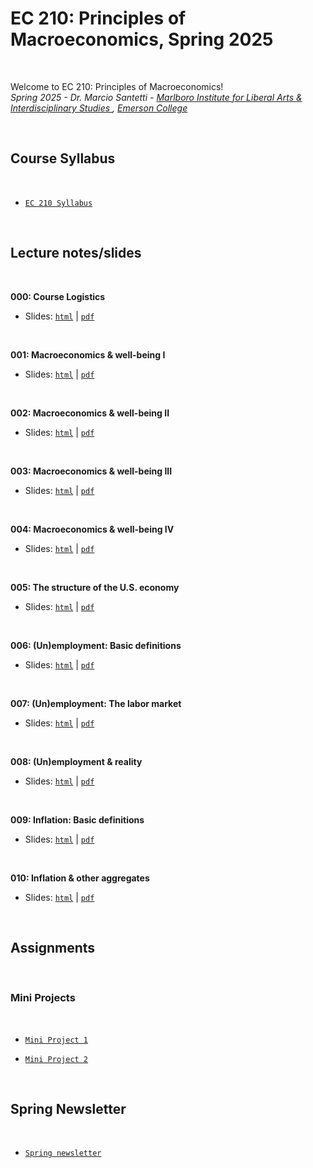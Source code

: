 # EC 210: Principles of Macroeconomics, Spring 2025

<br>

Welcome to EC 210: Principles of Macroeconomics!<br>
*Spring 2025 - Dr. Marcio Santetti - [Marlboro Institute for Liberal Arts & Interdisciplinary Studies ](https://emerson.edu/academics/schools-labs-and-centers/marlboro-institute), [Emerson College](https://www.emerson.edu/)*

<br>

## Course Syllabus

<br>

  - [`EC 210 Syllabus`](https://raw.githack.com/marciosantetti/ec210-sp25/main/syllabus/syllabus-ec210-spring25.pdf)

<br>


## Lecture notes/slides


<br>

**000: Course Logistics**

  - Slides: [`html`](https://raw.githack.com/marciosantetti/ec210-sp25/main/lectures/000-logistics/000-logistics.html) | [`pdf`](https://raw.githack.com/marciosantetti/ec210-sp25/main/lectures/000-logistics/000-logistics.pdf)


<br>

**001: Macroeconomics & well-being I**

  - Slides: [`html`](https://raw.githack.com/marciosantetti/ec210-sp25/refs/heads/main/lectures/001-big-picture/001-big-picture.html) | [`pdf`](https://raw.githack.com/marciosantetti/ec210-sp25/main/lectures/001-big-picture/001-big-picture-1.pdf)

<br>

**002: Macroeconomics & well-being II**

  - Slides: [`html`](https://raw.githack.com/marciosantetti/ec210-sp25/refs/heads/main/lectures/001-big-picture/001-big-picture-2.html) | [`pdf`](https://raw.githack.com/marciosantetti/ec210-sp25/main/lectures/001-big-picture/001-big-picture-2.pdf)

<br>

**003: Macroeconomics & well-being III**

  - Slides: [`html`](https://raw.githack.com/marciosantetti/ec210-sp25/refs/heads/main/lectures/001-big-picture/001-big-picture-3.html) | [`pdf`](https://raw.githack.com/marciosantetti/ec210-sp25/main/lectures/001-big-picture/001-big-picture-3.pdf)

<br>

**004: Macroeconomics & well-being IV**

  - Slides: [`html`](https://raw.githack.com/marciosantetti/ec210-sp25/refs/heads/main/lectures/001-big-picture/001-big-picture-4.html) | [`pdf`](https://raw.githack.com/marciosantetti/ec210-sp25/main/lectures/001-big-picture/001-big-picture-4.pdf)


<br>

**005: The structure of the U.S. economy**

  - Slides: [`html`](https://raw.githack.com/marciosantetti/ec210-sp25/refs/heads/main/lectures/002-us-economy/002-us-economy.html) | [`pdf`](https://raw.githack.com/marciosantetti/ec210-sp25/refs/heads/main/lectures/002-us-economy/002-us-economy.pdf)

<br>

**006: (Un)employment: Basic definitions**

  - Slides: [`html`](https://raw.githack.com/marciosantetti/ec210-sp25/refs/heads/main/lectures/003-unemployment/003-unemp-1.html) | [`pdf`](https://raw.githack.com/marciosantetti/ec210-sp25/refs/heads/main/lectures/003-unemployment/003-unemp-1.pdf)

<br>

**007: (Un)employment: The labor market**

  - Slides: [`html`](https://raw.githack.com/marciosantetti/ec210-sp25/refs/heads/main/lectures/003-unemployment/003-unemp-2.html) | [`pdf`](https://raw.githack.com/marciosantetti/ec210-sp25/refs/heads/main/lectures/003-unemployment/003-unemp-2.pdf)

<br>

**008: (Un)employment & reality**

  - Slides: [`html`](https://raw.githack.com/marciosantetti/ec210-sp25/refs/heads/main/lectures/003-unemployment/003-unemp-3.html) | [`pdf`](https://raw.githack.com/marciosantetti/ec210-sp25/refs/heads/main/lectures/003-unemployment/003-unemp-3.pdf)

<br>

**009: Inflation: Basic definitions**

  - Slides: [`html`](https://raw.githack.com/marciosantetti/ec210-sp25/refs/heads/main/lectures/004-inflation/004-inflation-1.html) | [`pdf`](https://raw.githack.com/marciosantetti/ec210-sp25/refs/heads/main/lectures/004-inflation/004-inflation-1.pdf)

<br>

**010: Inflation & other aggregates**

  - Slides: [`html`](https://raw.githack.com/marciosantetti/ec210-sp25/refs/heads/main/lectures/004-inflation/004-inflation-2.html) | [`pdf`](https://raw.githack.com/marciosantetti/ec210-sp25/refs/heads/main/lectures/004-inflation/004-inflation-2.pdf)

<br>

## Assignments

<br>

### Mini Projects

<br>

  - [`Mini Project 1`](https://raw.githack.com/marciosantetti/ec210-sp25/main/mini-projects/mp1-sp25.pdf)

  
  - [`Mini Project 2`](https://raw.githack.com/marciosantetti/ec210-sp25/main/mini-projects/mp2-sp25.pdf)

<br>

## Spring Newsletter

<br>

  - [`Spring newsletter`](https://raw.githack.com/marciosantetti/ec210-sp25/main/spring-newsletter/spring-newsletter-25.pdf)
